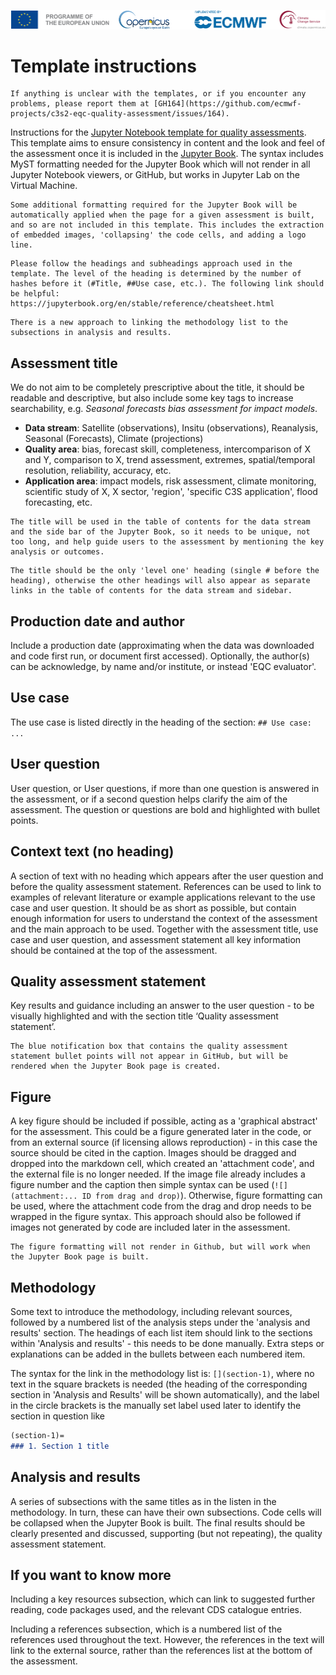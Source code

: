 ![logo](../LogoLine_horizon_C3S.png)

# Template instructions

```{note}
If anything is unclear with the templates, or if you encounter any problems, please report them at [GH164](https://github.com/ecmwf-projects/c3s2-eqc-quality-assessment/issues/164).
```

Instructions for the [Jupyter Notebook template for quality assessments](./template.ipynb). This template aims to ensure consistency in content and the look and feel of the assessment once it is included in the [Jupyter Book](https://ecmwf-projects.github.io/c3s2-eqc-quality-assessment/intro.html). The syntax includes MyST formatting needed for the Jupyter Book which will not render in all Jupyter Notebook viewers, or GitHub, but works in Jupyter Lab on the Virtual Machine.

```{note}
Some additional formatting required for the Jupyter Book will be automatically applied when the page for a given assessment is built, and so are not included in this template. This includes the extraction of embedded images, 'collapsing' the code cells, and adding a logo line.
```

```{note}
Please follow the headings and subheadings approach used in the template. The level of the heading is determined by the number of hashes before it (#Title, ##Use case, etc.). The following link should be helpful: https://jupyterbook.org/en/stable/reference/cheatsheet.html
```

```{note}
There is a new approach to linking the methodology list to the subsections in analysis and results.
```

## Assessment title

We do not aim to be completely prescriptive about the title, it should be readable and descriptive, but also include some key tags to increase searchability, e.g. *Seasonal forecasts bias assessment for impact models*.

- **Data stream**: Satellite (observations), Insitu (observations), Reanalysis, Seasonal (Forecasts), Climate (projections)
- **Quality area**: bias, forecast skill, completeness, intercomparison of X and Y, comparison to X, trend assessment, extremes, spatial/temporal resolution, reliability, accuracy, etc.
- **Application area**: impact models, risk assessment, climate monitoring, scientific study of X, X sector, 'region', 'specific C3S application', flood forecasting, etc.

```{note}
The title will be used in the table of contents for the data stream and the side bar of the Jupyter Book, so it needs to be unique, not too long, and help guide users to the assessment by mentioning the key analysis or outcomes.
```

```{note}
The title should be the only 'level one' heading (single # before the heading), otherwise the other headings will also appear as separate links in the table of contents for the data stream and sidebar.
```

## Production date and author

Include a production date (approximating when the data was downloaded and code first run, or document first accessed). Optionally, the author(s) can be acknowledge, by name and/or institute, or instead 'EQC evaluator'.

## Use case

The use case is listed directly in the heading of the section: `## Use case: ...`

## User question

User question, or User questions, if more than one question is answered in the assessment, or if a second question helps clarify the aim of the assessment. The question or questions are bold and highlighted with bullet points.

## Context text (no heading)

A section of text with no heading which appears after the user question and before the quality assessment statement. References can be used to link to examples of relevant literature or example applications relevant to the use case and user question. It should be as short as possible, but contain enough information for users to understand the context of the assessment and the main approach to be used. Together with the assessment title, use case and user question, and assessment statement all key information should be contained at the top of the assessment.

## Quality assessment statement

Key results and guidance including an answer to the user question - to be visually highlighted and with the section title ‘Quality assessment statement’.

```{note}
The blue notification box that contains the quality assessment statement bullet points will not appear in GitHub, but will be rendered when the Jupyter Book page is created.
```

## Figure

A key figure should be included if possible, acting as a 'graphical abstract' for the assessment. This could be a figure generated later in the code, or from an external source (if licensing allows reproduction) - in this case the source should be cited in the caption. Images should be dragged and dropped into the markdown cell, which created an 'attachment code', and the external file is no longer needed. If the image file already includes a figure number and the caption then simple syntax can be used (`![](attachment:... ID from drag and drop)`). Otherwise, figure formatting can be used, where the attachment code from the drag and drop needs to be wrapped in the figure syntax. This approach should also be followed if images not generated by code are included later in the assessment.

```{note}
The figure formatting will not render in Github, but will work when the Jupyter Book page is built.
```

## Methodology

Some text to introduce the methodology, including relevant sources, followed by a numbered list of the analysis steps under the 'analysis and results' section. The headings of each list item should link to the sections within 'Analysis and results' - this needs to be done manually. Extra steps or explanations can be added in the bullets between each numbered item.

The syntax for the link in the methodology list is: `[](section-1)`, where no text in the square brackets is needed (the heading of the corresponding section in 'Analysis and Results' will be shown automatically), and the label in the circle brackets is the manually set label used later to identify the section in question like

```md
(section-1)=
### 1. Section 1 title
```

## Analysis and results

A series of subsections with the same titles as in the listen in the methodology. In turn, these can have their own subsections. Code cells will be collapsed when the Jupyter Book is built. The final results should be clearly presented and discussed, supporting (but not repeating), the quality assessment statement.

## If you want to know more

Including a key resources subsection, which can link to suggested further reading, code packages used, and the relevant CDS catalogue entries.

Including a references subsection, which is a numbered list of the references used throughout the text. However, the references in the text will link to the external source, rather than the references list at the bottom of the assessment.
